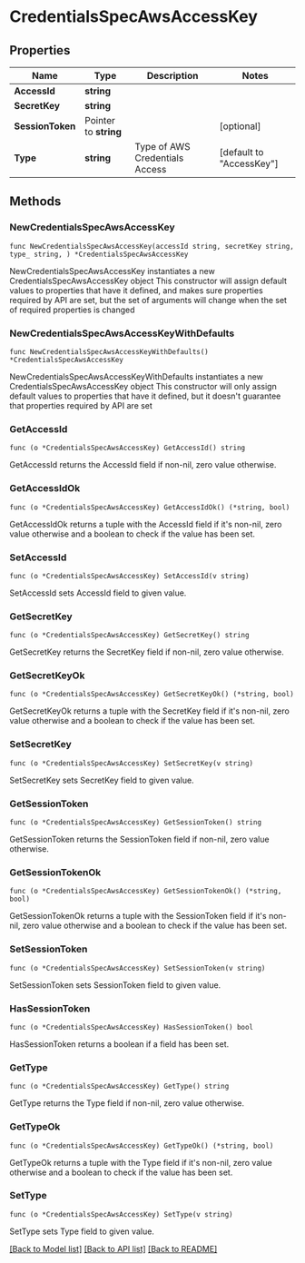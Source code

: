 # CredentialsSpecAwsAccessKey

## Properties

Name | Type | Description | Notes
------------ | ------------- | ------------- | -------------
**AccessId** | **string** |  | 
**SecretKey** | **string** |  | 
**SessionToken** | Pointer to **string** |  | [optional] 
**Type** | **string** | Type of AWS Credentials Access | [default to "AccessKey"]

## Methods

### NewCredentialsSpecAwsAccessKey

`func NewCredentialsSpecAwsAccessKey(accessId string, secretKey string, type_ string, ) *CredentialsSpecAwsAccessKey`

NewCredentialsSpecAwsAccessKey instantiates a new CredentialsSpecAwsAccessKey object
This constructor will assign default values to properties that have it defined,
and makes sure properties required by API are set, but the set of arguments
will change when the set of required properties is changed

### NewCredentialsSpecAwsAccessKeyWithDefaults

`func NewCredentialsSpecAwsAccessKeyWithDefaults() *CredentialsSpecAwsAccessKey`

NewCredentialsSpecAwsAccessKeyWithDefaults instantiates a new CredentialsSpecAwsAccessKey object
This constructor will only assign default values to properties that have it defined,
but it doesn't guarantee that properties required by API are set

### GetAccessId

`func (o *CredentialsSpecAwsAccessKey) GetAccessId() string`

GetAccessId returns the AccessId field if non-nil, zero value otherwise.

### GetAccessIdOk

`func (o *CredentialsSpecAwsAccessKey) GetAccessIdOk() (*string, bool)`

GetAccessIdOk returns a tuple with the AccessId field if it's non-nil, zero value otherwise
and a boolean to check if the value has been set.

### SetAccessId

`func (o *CredentialsSpecAwsAccessKey) SetAccessId(v string)`

SetAccessId sets AccessId field to given value.


### GetSecretKey

`func (o *CredentialsSpecAwsAccessKey) GetSecretKey() string`

GetSecretKey returns the SecretKey field if non-nil, zero value otherwise.

### GetSecretKeyOk

`func (o *CredentialsSpecAwsAccessKey) GetSecretKeyOk() (*string, bool)`

GetSecretKeyOk returns a tuple with the SecretKey field if it's non-nil, zero value otherwise
and a boolean to check if the value has been set.

### SetSecretKey

`func (o *CredentialsSpecAwsAccessKey) SetSecretKey(v string)`

SetSecretKey sets SecretKey field to given value.


### GetSessionToken

`func (o *CredentialsSpecAwsAccessKey) GetSessionToken() string`

GetSessionToken returns the SessionToken field if non-nil, zero value otherwise.

### GetSessionTokenOk

`func (o *CredentialsSpecAwsAccessKey) GetSessionTokenOk() (*string, bool)`

GetSessionTokenOk returns a tuple with the SessionToken field if it's non-nil, zero value otherwise
and a boolean to check if the value has been set.

### SetSessionToken

`func (o *CredentialsSpecAwsAccessKey) SetSessionToken(v string)`

SetSessionToken sets SessionToken field to given value.

### HasSessionToken

`func (o *CredentialsSpecAwsAccessKey) HasSessionToken() bool`

HasSessionToken returns a boolean if a field has been set.

### GetType

`func (o *CredentialsSpecAwsAccessKey) GetType() string`

GetType returns the Type field if non-nil, zero value otherwise.

### GetTypeOk

`func (o *CredentialsSpecAwsAccessKey) GetTypeOk() (*string, bool)`

GetTypeOk returns a tuple with the Type field if it's non-nil, zero value otherwise
and a boolean to check if the value has been set.

### SetType

`func (o *CredentialsSpecAwsAccessKey) SetType(v string)`

SetType sets Type field to given value.



[[Back to Model list]](../README.md#documentation-for-models) [[Back to API list]](../README.md#documentation-for-api-endpoints) [[Back to README]](../README.md)


